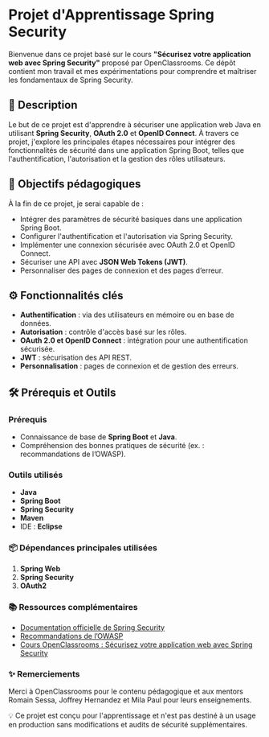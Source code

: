 # Projet d'Apprentissage Spring Security

Bienvenue dans ce projet basé sur le cours **"Sécurisez votre application web avec Spring Security"** proposé par OpenClassrooms.
Ce dépôt contient mon travail et mes expérimentations pour comprendre et maîtriser les fondamentaux de Spring Security.

## 📝 Description

Le but de ce projet est d'apprendre à sécuriser une application web Java en utilisant **Spring Security**, **OAuth 2.0** et **OpenID Connect**. À travers ce projet, j'explore les principales étapes nécessaires pour intégrer des fonctionnalités de sécurité dans une application Spring Boot, telles que l'authentification, l'autorisation et la gestion des rôles utilisateurs.

## 🎯 Objectifs pédagogiques

À la fin de ce projet, je serai capable de :

- Intégrer des paramètres de sécurité basiques dans une application Spring Boot.
- Configurer l'authentification et l'autorisation via Spring Security.
- Implémenter une connexion sécurisée avec OAuth 2.0 et OpenID Connect.
- Sécuriser une API avec **JSON Web Tokens (JWT)**.
- Personnaliser des pages de connexion et des pages d’erreur.

## ⚙️ Fonctionnalités clés

- **Authentification** : via des utilisateurs en mémoire ou en base de données.
- **Autorisation** : contrôle d'accès basé sur les rôles.
- **OAuth 2.0 et OpenID Connect** : intégration pour une authentification sécurisée.
- **JWT** : sécurisation des API REST.
- **Personnalisation** : pages de connexion et de gestion des erreurs.

## 🛠️ Prérequis et Outils

### Prérequis
- Connaissance de base de **Spring Boot** et **Java**.
- Compréhension des bonnes pratiques de sécurité (ex. : recommandations de l’OWASP).

### Outils utilisés
- **Java**
- **Spring Boot**
- **Spring Security**
- **Maven**
- IDE : **Eclipse**

### 📦 Dépendances principales utilisées
1. **Spring Web**  
2. **Spring Security**  
3. **OAuth2**

### 📚 Ressources complémentaires
- [Documentation officielle de Spring Security](https://spring.io/projects/spring-security)
- [Recommandations de l’OWASP](https://owasp.org/)
- [Cours OpenClassrooms : Sécurisez votre application web avec Spring Security](https://openclassrooms.com/fr/courses/7137776-securisez-votre-application-web-avec-spring-security)

### ✨ Remerciements
Merci à OpenClassrooms pour le contenu pédagogique et aux mentors Romain Sessa, Joffrey Hernandez et Mila Paul pour leurs enseignements.

💡 Ce projet est conçu pour l'apprentissage et n'est pas destiné à un usage en production sans modifications et audits de sécurité supplémentaires.
